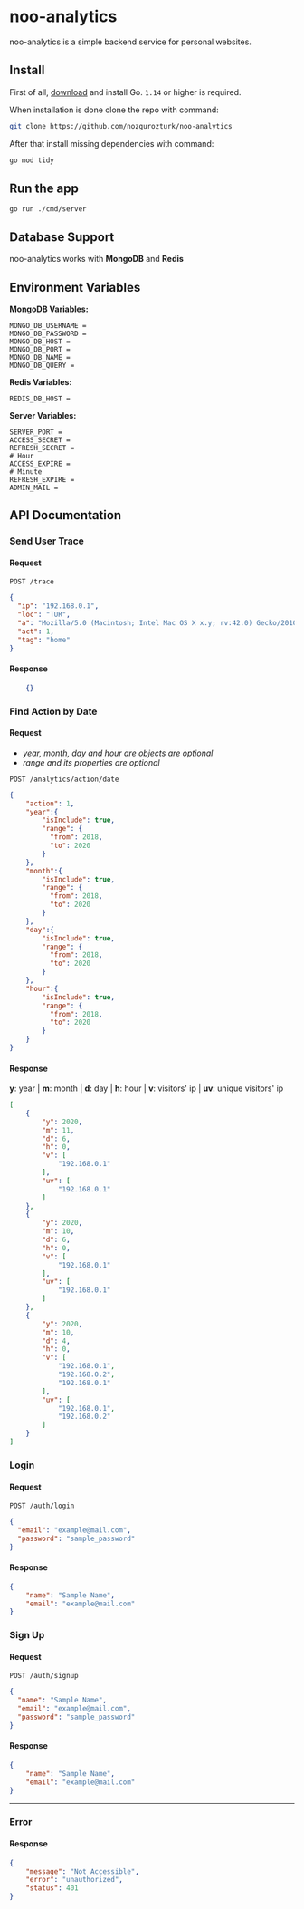 # noo-analytics

noo-analytics is a simple backend service for personal websites.

## Install
First of all, [download](https://golang.org/dl/) and install Go. `1.14` or higher is required.

When installation is done clone the repo with command:

```bash
git clone https://github.com/nozgurozturk/noo-analytics
 ```
After that install missing dependencies with command:
```bash
go mod tidy
```

## Run the app

    go run ./cmd/server

## Database Support

noo-analytics works with **MongoDB** and **Redis**

## Environment Variables

**MongoDB Variables:**
```.env
MONGO_DB_USERNAME = 
MONGO_DB_PASSWORD = 
MONGO_DB_HOST = 
MONGO_DB_PORT = 
MONGO_DB_NAME = 
MONGO_DB_QUERY = 
```
**Redis Variables:**
```.env
REDIS_DB_HOST = 
```
**Server Variables:**
```.env
SERVER_PORT = 
ACCESS_SECRET = 
REFRESH_SECRET = 
# Hour
ACCESS_EXPIRE =
# Minute
REFRESH_EXPIRE = 
ADMIN_MAIL = 
```

## API Documentation

### Send User Trace 

#### Request

`POST /trace`
    
```json
{
  "ip": "192.168.0.1",
  "loc": "TUR",
  "a": "Mozilla/5.0 (Macintosh; Intel Mac OS X x.y; rv:42.0) Gecko/20100101 Firefox/42.0",
  "act": 1,
  "tag": "home"
}   
```    

#### Response
```json
    {}
```
    
### Find Action by Date 

#### Request

- *year, month, day and hour are objects are optional*
- *range and its properties are optional*

`POST /analytics/action/date`
    
```json
{
    "action": 1,
    "year":{
        "isInclude": true,
        "range": {
          "from": 2018,
          "to": 2020
        }
    },
    "month":{
        "isInclude": true,
        "range": {
          "from": 2018,
          "to": 2020
        }
    },
    "day":{
        "isInclude": true,
        "range": {
          "from": 2018,
          "to": 2020
        }
    },
    "hour":{
        "isInclude": true,
        "range": {
          "from": 2018,
          "to": 2020
        }
    }
}
```    

#### Response
**y**: year |
**m**: month |
**d**: day |
**h**: hour |
**v**: visitors' ip |
**uv**: unique visitors' ip

```json
[
    {
        "y": 2020,
        "m": 11,
        "d": 6,
        "h": 0,
        "v": [
            "192.168.0.1"
        ],
        "uv": [
            "192.168.0.1"
        ]
    },
    {
        "y": 2020,
        "m": 10,
        "d": 6,
        "h": 0,
        "v": [
            "192.168.0.1"
        ],
        "uv": [
            "192.168.0.1"
        ]
    },
    {
        "y": 2020,
        "m": 10,
        "d": 4,
        "h": 0,
        "v": [
            "192.168.0.1",
            "192.168.0.2",
            "192.168.0.1"
        ],
        "uv": [
            "192.168.0.1",
            "192.168.0.2"
        ]
    }
]
```

### Login 

#### Request

`POST /auth/login`
    
```json
{
  "email": "example@mail.com",
  "password": "sample_password"
}   
```    

#### Response
```json
{
    "name": "Sample Name",
    "email": "example@mail.com"
} 
```

### Sign Up 

#### Request

`POST /auth/signup`
    
```json
{
  "name": "Sample Name",
  "email": "example@mail.com",
  "password": "sample_password"
}   
```    

#### Response
```json
{
    "name": "Sample Name",
    "email": "example@mail.com"
} 
```
---
### Error

#### Response
```json
{
    "message": "Not Accessible",
    "error": "unauthorized",
    "status": 401
}
```

